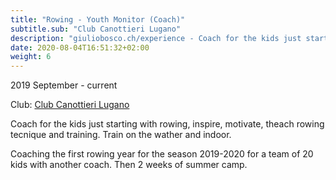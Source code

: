 ```yaml
---
title: "Rowing - Youth Monitor (Coach)"
subtitle.sub: "Club Canottieri Lugano"
description: "giuliobosco.ch/experience - Coach for the kids just starting with rowing, inspire, motivate, theach rowing tecnique and training. Train on the wather and indoor."
date: 2020-08-04T16:51:32+02:00
weight: 6
---
```


2019 September - current

Club: [Club Canottieri Lugano](https://www.clubcanottierilugano.com)

Coach for the kids just starting with rowing, inspire, motivate, theach rowing tecnique and training. Train on the wather and indoor.

Coaching the first rowing year for the season 2019-2020 for a team of 20 kids with another coach. Then 2 weeks of summer camp.

